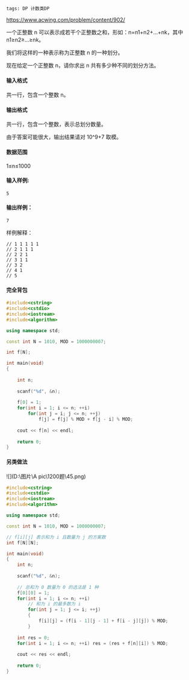 ```
tags: DP 计数类DP
```



https://www.acwing.com/problem/content/902/



一个正整数 n 可以表示成若干个正整数之和，形如：n=n1+n2+…+nk，其中 n1≥n2≥…≥nk。

我们将这样的一种表示称为正整数 n 的一种划分。

现在给定一个正整数 n，请你求出 n 共有多少种不同的划分方法。

#### 输入格式

共一行，包含一个整数 n。

#### 输出格式

共一行，包含一个整数，表示总划分数量。

由于答案可能很大，输出结果请对 10^9+7 取模。

#### 数据范围

1≤n≤1000

#### 输入样例:

```
5
```

#### 输出样例：

```
7
```

样例解释：

```
// 1 1 1 1 1 
// 2 1 1 1 
// 2 2 1 
// 3 1 1  
// 3 2 
// 4 1 
// 5 
```

#### 完全背包

```cpp
#include<cstring>
#include<cstdio>
#include<iostream>
#include<algorithm>

using namespace std;

const int N = 1010, MOD = 1000000007;

int f[N];

int main(void)
{
    
    int n;
    
    scanf("%d", &n);
    
    f[0] = 1;
    for(int i = 1; i <= n; ++i)
        for(int j = i; j <= n; ++j)
            f[j] = f[j] % MOD + f[j - i] % MOD;
    
    cout << f[n] << endl;
    
    return 0;
}
```



#### 另类做法

![](D:\图片\A pic\1200题\45.png)

```cpp
#include<cstring>
#include<cstdio>
#include<iostream>
#include<algorithm>

using namespace std;

const int N = 1010, MOD = 1000000007;

// f[i][j] 表示和为 i 且数量为 j 的方案数
int f[N][N];

int main(void)
{
    int n;
    
    scanf("%d", &n);
    
    // 总和为 0 数量为 0 的选法是 1 种
    f[0][0] = 1;
    for(int i = 1; i <= n; ++i)
        // 和为 i 的最多数为 i 
        for(int j = 1; j <= i; ++j)
        {
            f[i][j] = (f[i - 1][j - 1] + f[i - j][j]) % MOD;
        }
    
    int res = 0;
    for(int i = 1; i <= n; ++i) res = (res + f[n][i]) % MOD;
    
    cout << res << endl;
    
    return 0;
}
```

